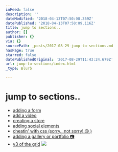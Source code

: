 ```yaml
---
inFeed: false
description: ''
dateModified: '2018-04-13T07:50:08.359Z'
datePublished: '2018-04-13T07:50:09.116Z'
title: jump to sections..
author: []
publisher: {}
via: {}
sourcePath: _posts/2017-08-29-jump-to-sections.md
hasPage: true
starred: false
datePublishedOriginal: '2017-08-29T11:43:24.679Z'
url: jump-to-sections/index.html
_type: Blurb

---
```

# jump to sections..

* [adding a form][0]
* [add a video][1]
* [creating a store][2]
* [adding social elements][3]
* [cheatin' with css (sorry.. not sorry! 🙃 )][4]
* [adding a gallery or portfolio 📷][5]
* [v3 of the grid][6]
![](https://the-grid-user-content.s3-us-west-2.amazonaws.com/1ff70c34-7e24-4e6f-864f-a067f0ed6d40.jpg)

[0]: http://thegrid.ai/forms
[1]: http://thegrid.ai/video
[2]: http://store.abc-xyz.us/
[3]: http://social.abc-xyz.us/
[4]: https://css.abc-xyz.us/
[5]: http://thegrid.ai/galleryabc
[6]: https://v3.abc-xyz.us/